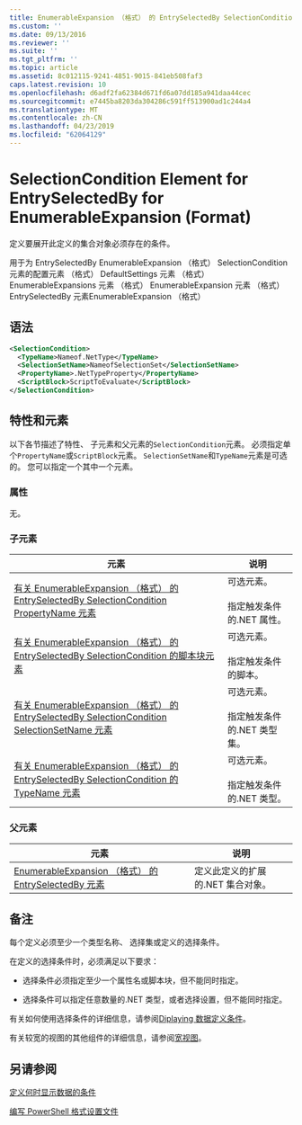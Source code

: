 ```yaml
---
title: EnumerableExpansion （格式） 的 EntrySelectedBy SelectionCondition 元素 |Microsoft Docs
ms.custom: ''
ms.date: 09/13/2016
ms.reviewer: ''
ms.suite: ''
ms.tgt_pltfrm: ''
ms.topic: article
ms.assetid: 8c012115-9241-4851-9015-841eb508faf3
caps.latest.revision: 10
ms.openlocfilehash: d6adf2fa62384d671fd6a07dd185a941daa44cec
ms.sourcegitcommit: e7445ba8203da304286c591ff513900ad1c244a4
ms.translationtype: MT
ms.contentlocale: zh-CN
ms.lasthandoff: 04/23/2019
ms.locfileid: "62064129"
---
```

# <a name="selectioncondition-element-for-entryselectedby-for-enumerableexpansion-format"></a>SelectionCondition Element for EntrySelectedBy for EnumerableExpansion (Format)

定义要展开此定义的集合对象必须存在的条件。

用于为 EntrySelectedBy EnumerableExpansion （格式） SelectionCondition 元素的配置元素 （格式） DefaultSettings 元素 （格式） EnumerableExpansions 元素 （格式） EnumerableExpansion 元素 （格式） EntrySelectedBy 元素EnumerableExpansion （格式）

## <a name="syntax"></a>语法

```xml
<SelectionCondition>
  <TypeName>Nameof.NetType</TypeName>
  <SelectionSetName>NameofSelectionSet</SelectionSetName>
  <PropertyName>.NetTypeProperty</PropertyName>
  <ScriptBlock>ScriptToEvaluate</ScriptBlock>
</SelectionCondition>
```

## <a name="attributes-and-elements"></a>特性和元素

以下各节描述了特性、 子元素和父元素的`SelectionCondition`元素。 必须指定单个`PropertyName`或`ScriptBlock`元素。 `SelectionSetName`和`TypeName`元素是可选的。 您可以指定一个其中一个元素。

### <a name="attributes"></a>属性

无。

### <a name="child-elements"></a>子元素

|元素|说明|
|-------------|-----------------|
|[有关 EnumerableExpansion （格式） 的 EntrySelectedBy SelectionCondition PropertyName 元素](./propertyname-element-for-selectioncondition-for-entryselectedby-for-enumerableexpansion-format.md)|可选元素。<br /><br /> 指定触发条件的.NET 属性。|
|[有关 EnumerableExpansion （格式） 的 EntrySelectedBy SelectionCondition 的脚本块元素](./scriptblock-element-for-selectioncondition-for-entryselectedby-for-enumerableexpansion-format.md)|可选元素。<br /><br /> 指定触发条件的脚本。|
|[有关 EnumerableExpansion （格式） 的 EntrySelectedBy SelectionCondition SelectionSetName 元素](./selectionsetname-element-for-selectioncondition-for-entryselectedby-for-enumerableexpansion-format.md)|可选元素。<br /><br /> 指定触发条件的.NET 类型集。|
|[有关 EnumerableExpansion （格式） 的 EntrySelectedBy SelectionCondition 的 TypeName 元素](./typename-element-for-selectioncondition-for-entryselectedby-for-enumerableexpansion-format.md)|可选元素。<br /><br /> 指定触发条件的.NET 类型。|

### <a name="parent-elements"></a>父元素

|元素|说明|
|-------------|-----------------|
|[EnumerableExpansion （格式） 的 EntrySelectedBy 元素](./entryselectedby-element-for-enumerableexpansion-format.md)|定义此定义的扩展的.NET 集合对象。|

## <a name="remarks"></a>备注

每个定义必须至少一个类型名称、 选择集或定义的选择条件。

在定义的选择条件时，必须满足以下要求：

- 选择条件必须指定至少一个属性名或脚本块，但不能同时指定。

- 选择条件可以指定任意数量的.NET 类型，或者选择设置，但不能同时指定。

有关如何使用选择条件的详细信息，请参阅[Diplaying 数据定义条件](./defining-conditions-for-displaying-data.md)。

有关较宽的视图的其他组件的详细信息，请参阅[宽视图](./creating-a-wide-view.md)。

## <a name="see-also"></a>另请参阅

[定义何时显示数据的条件](./defining-conditions-for-displaying-data.md)

[编写 PowerShell 格式设置文件](./writing-a-powershell-formatting-file.md)
